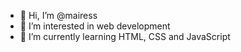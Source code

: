 - 👋 Hi, I’m @mairess
- 👀 I’m interested in web development
- 🌱 I’m currently learning HTML, CSS and JavaScript

<!---
mairess/mairess is a ✨ special ✨ repository because its `README.md` (this file) appears on your GitHub profile.
You can click the Preview link to take a look at your changes.
--->
